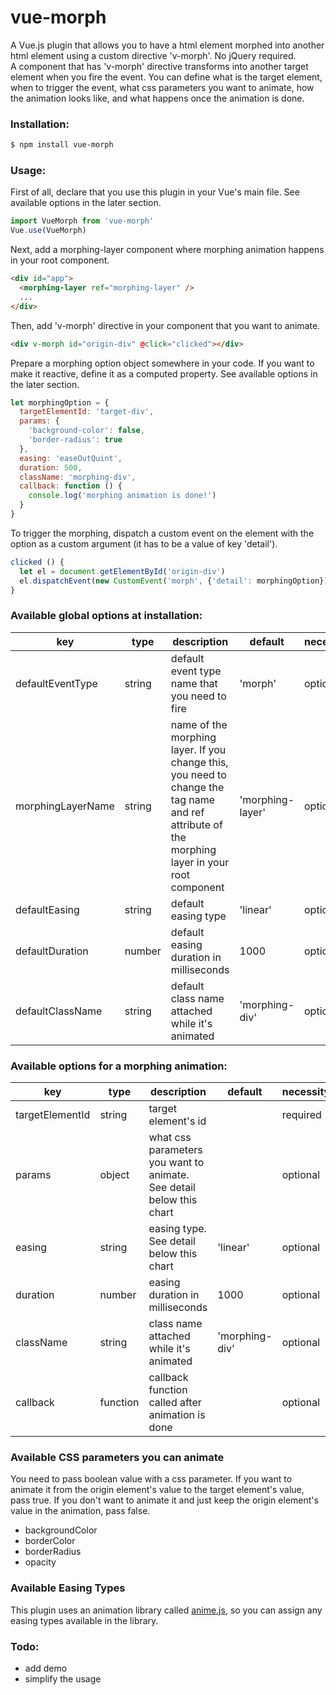# vue-morph
A Vue.js plugin that allows you to have a html element morphed into another html element using a custom directive 'v-morph'. No jQuery required.  
A component that has 'v-morph' directive transforms into another target element when you fire the event. You can define what is the target element, when to trigger the event, what css parameters you want to animate, how the animation looks like, and what happens once the animation is done.

### Installation:
```sh
$ npm install vue-morph
```

### Usage:
First of all, declare that you use this plugin in your Vue's main file.
See available options in the later section.
```javascript
import VueMorph from 'vue-morph'
Vue.use(VueMorph)
```

Next, add a morphing-layer component where morphing animation happens in your root component.
```html
<div id="app">
  <morphing-layer ref="morphing-layer" />
  ...
</div>
```

Then, add 'v-morph' directive in your component that you want to animate.
```html
<div v-morph id="origin-div" @click="clicked"></div>
```

Prepare a morphing option object somewhere in your code. If you want to make it reactive, define it as a computed property.
See available options in the later section.
```javascript
let morphingOption = {
  targetElementId: 'target-div',
  params: {
    'background-color': false,
    'border-radius': true
  },
  easing: 'easeOutQuint',
  duration: 500,
  className: 'morphing-div',
  callback: function () {
    console.log('morphing animation is done!')
  }
}
```

To trigger the morphing, dispatch a custom event on the element with the option as a custom argument (it has to be a value of key 'detail').
```javascript
clicked () {
  let el = document.getElementById('origin-div')
  el.dispatchEvent(new CustomEvent('morph', {'detail': morphingOption}))
}
```

### Available global options at installation:
| key | type | description | default | necessity |
| ------ | ------ | ------ | ------ | ------ |
| defaultEventType | string | default event type name that you need to fire | 'morph' | optional |
| morphingLayerName | string | name of the morphing layer. If you change this, you need to change the tag name and ref attribute of the morphing layer in your root component | 'morphing-layer' | optional |
| defaultEasing | string | default easing type | 'linear' | optional |
| defaultDuration | number | default easing duration in milliseconds | 1000 | optional |
| defaultClassName | string | default class name attached while it's animated | 'morphing-div' | optional |

### Available options for a morphing animation:
| key | type | description | default | necessity |
| ------ | ------ | ------ | ------ | ------ |
| targetElementId | string | target element's id | | required |
| params | object | what css parameters you want to animate. See detail below this chart | | optional |
| easing | string | easing type. See detail below this chart | 'linear' | optional |
| duration | number | easing duration in milliseconds | 1000 | optional |
| className | string | class name attached while it's animated | 'morphing-div' | optional |
| callback | function | callback function called after animation is done | | optional |

### Available CSS parameters you can animate
You need to pass boolean value with a css parameter. If you want to animate it from the origin element's value to the target element's value, pass true. If you don't want to animate it and just keep the origin element's value in the animation, pass false.
- backgroundColor
- borderColor
- borderRadius
- opacity

### Available Easing Types
This plugin uses an animation library called [anime.js](http://animejs.com/), so you can assign any easing types available in the library.

### Todo:
- add demo
- simplify the usage
